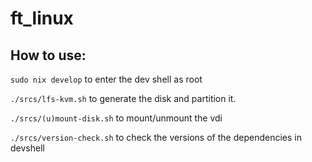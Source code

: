 # ft_linux

## How to use:
`sudo nix develop` to enter the dev shell as root

`./srcs/lfs-kvm.sh` to generate the disk and partition it.

`./srcs/(u)mount-disk.sh` to mount/unmount the vdi

`./srcs/version-check.sh` to check the versions of the dependencies in devshell
